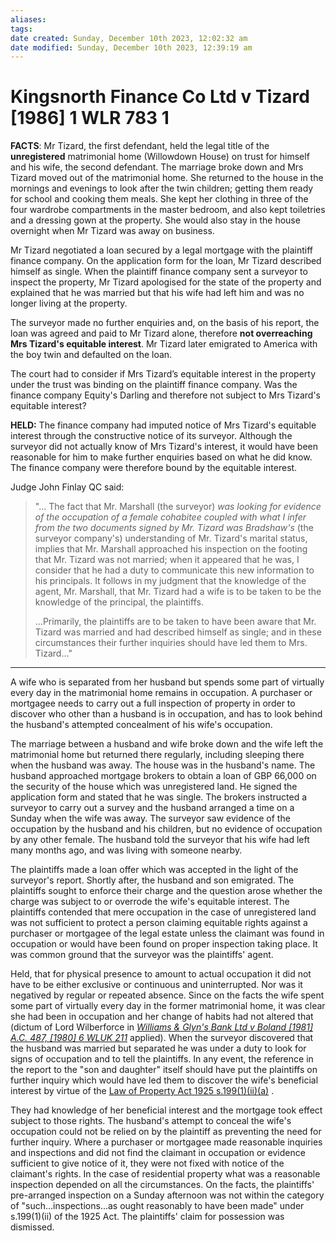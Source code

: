 ```yaml
---
aliases: 
tags: 
date created: Sunday, December 10th 2023, 12:02:32 am
date modified: Sunday, December 10th 2023, 12:39:19 am
---
```


# Kingsnorth Finance Co Ltd v Tizard [1986] 1 WLR 783 1

**FACTS**: Mr Tizard, the first defendant, held the legal title of the **unregistered** matrimonial home (Willowdown House) on trust for himself and his wife, the second defendant. The marriage broke down and Mrs Tizard moved out of the matrimonial home. She returned to the house in the mornings and evenings to look after the twin children; getting them ready for school and cooking them meals. She kept her clothing in three of the four wardrobe compartments in the master bedroom, and also kept toiletries and a dressing gown at the property. She would also stay in the house overnight when Mr Tizard was away on business.

Mr Tizard negotiated a loan secured by a legal mortgage with the plaintiff finance company. On the application form for the loan, Mr Tizard described himself as single. When the plaintiff finance company sent a surveyor to inspect the property, Mr Tizard apologised for the state of the property and explained that he was married but that his wife had left him and was no longer living at the property.

The surveyor made no further enquiries and, on the basis of his report, the loan was agreed and paid to Mr Tizard alone, therefore **not overreaching Mrs Tizard's equitable interest**. Mr Tizard later emigrated to America with the boy twin and defaulted on the loan.

The court had to consider if Mrs Tizard’s equitable interest in the property under the trust was binding on the plaintiff finance company. Was the finance company Equity's Darling and therefore not subject to Mrs Tizard's equitable interest?

**HELD:** The finance company had imputed notice of Mrs Tizard's equitable interest through the constructive notice of its surveyor. Although the surveyor did not actually know of Mrs Tizard's interest, it would have been reasonable for him to make further enquiries based on what he did know. The finance company were therefore bound by the equitable interest.

Judge John Finlay QC said:

> "… The fact that Mr. Marshall (the surveyor) _was looking for evidence of the occupation of a female cohabitee coupled with what I infer from the two documents signed by Mr. Tizard was Bradshaw's_ (the surveyor company's) understanding of Mr. Tizard's marital status, implies that Mr. Marshall approached his inspection on the footing that Mr. Tizard was not married; when it appeared that he was, I consider that he had a duty to communicate this new information to his principals. It follows in my judgment that the knowledge of the agent, Mr. Marshall, that Mr. Tizard had a wife is to be taken to be the knowledge of the principal, the plaintiffs.
>
> …Primarily, the plaintiffs are to be taken to have been aware that Mr. Tizard was married and had described himself as single; and in these circumstances their further inquiries should have led them to Mrs. Tizard…"

---

A wife who is separated from her husband but spends some part of virtually every day in the matrimonial home remains in occupation. A purchaser or mortgagee needs to carry out a full inspection of property in order to discover who other than a husband is in occupation, and has to look behind the husband's attempted concealment of his wife's occupation.

The marriage between a husband and wife broke down and the wife left the matrimonial home but returned there regularly, including sleeping there when the husband was away. The house was in the husband's name. The husband approached mortgage brokers to obtain a loan of GBP 66,000 on the security of the house which was unregistered land. He signed the application form and stated that he was single. The brokers instructed a surveyor to carry out a survey and the husband arranged a time on a Sunday when the wife was away. The surveyor saw evidence of the occupation by the husband and his children, but no evidence of occupation by any other female. The husband told the surveyor that his wife had left many months ago, and was living with someone nearby.

The plaintiffs made a loan offer which was accepted in the light of the surveyor's report. Shortly after, the husband and son emigrated. The plaintiffs sought to enforce their charge and the question arose whether the charge was subject to or overrode the wife's equitable interest. The plaintiffs contended that mere occupation in the case of unregistered land was not sufficient to protect a person claiming equitable rights against a purchaser or mortgagee of the legal estate unless the claimant was found in occupation or would have been found on proper inspection taking place. It was common ground that the surveyor was the plaintiffs' agent.

Held, that for physical presence to amount to actual occupation it did not have to be either exclusive or continuous and uninterrupted. Nor was it negatived by regular or repeated absence. Since on the facts the wife spent some part of virtually every day in the former matrimonial home, it was clear she had been in occupation and her change of habits had not altered that (dictum of Lord Wilberforce in _[Williams & Glyn's Bank Ltd v Boland [1981] A.C. 487, [1980] 6 WLUK 211](https://uk.westlaw.com/Document/I01451E70E42911DA8FC2A0F0355337E9/View/FullText.html?originationContext=document&transitionType=DocumentItem&ppcid=3c5453c0a06541a29d4286bd74749ea5&contextData=(sc.Default))_ applied). When the surveyor discovered that the husband was married but separated he was under a duty to look for signs of occupation and to tell the plaintiffs. In any event, the reference in the report to the "son and daughter" itself should have put the plaintiffs on further inquiry which would have led them to discover the wife's beneficial interest by virtue of the [Law of Property Act 1925 s.199(1)(ii)(a)](https://uk.westlaw.com/Document/I398D49F1E44811DA8D70A0E70A78ED65/View/FullText.html?originationContext=document&transitionType=DocumentItem&ppcid=3c5453c0a06541a29d4286bd74749ea5&contextData=(sc.Default)) .

They had knowledge of her beneficial interest and the mortgage took effect subject to those rights. The husband's attempt to conceal the wife's occupation could not be relied on by the plaintiff as preventing the need for further inquiry. Where a purchaser or mortgagee made reasonable inquiries and inspections and did not find the claimant in occupation or evidence sufficient to give notice of it, they were not fixed with notice of the claimant's rights. In the case of residential property what was a reasonable inspection depended on all the circumstances. On the facts, the plaintiffs' pre-arranged inspection on a Sunday afternoon was not within the category of "such…inspections…as ought reasonably to have been made" under s.199(1)(ii) of the 1925 Act. The plaintiffs' claim for possession was dismissed.
